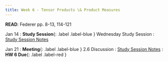 ```yaml
---
title: Week 6 - Tensor Products \& Product Measures
---
```

**READ**: Federer pp. 8-13, 114-121

Jan 14
: **Study Session**{: .label .label-blue } Wednesday Study Session
  : [Study Session Notes](#)
  
Jan 21
: **Meeting**{: .label .label-blue } 2.6 Discussion
  : [Study Session Notes](#)
: **HW 6 Due**{: .label .label-red }

